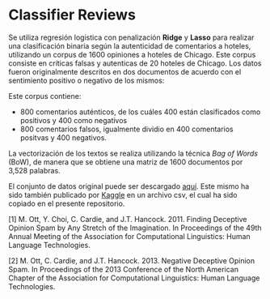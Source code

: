 # Classifier Reviews

Se utiliza regresión logistica con penalización **Ridge** y **Lasso** para realizar una clasificación binaria según la autenticidad de comentarios a hoteles, utilizando un corpus de 1600 opiniones a hoteles de Chicago. Este corpus consiste en críticas falsas y autenticas de 20 hoteles de Chicago. Los datos fueron originalmente descritos en dos documentos de acuerdo con el sentimiento positivo o negativo de los mismos:
 
 Este corpus contiene:
 
 - 800 comentarios auténticos, de los cuáles 400 están clasificados como positivos y 400 como negativos
 - 800 comentarios falsos, igualmente dividio en 400 comentarios positvas y 400 negativos.
 
La vectorización de los textos se realiza utilizando la técnica _Bag of Words_ (BoW), de manera que se obtiene una matriz de 1600 documentos por 3,528 palabras.
 
 El conjunto de datos original puede ser descargado [aquí](https://myleott.com/op-spam.html). Este mismo ha sido también publicado por [Kaggle](https://www.kaggle.com/datasets/rtatman/deceptive-opinion-spam-corpus) en un archivo csv, el cual ha sido copiado en el presente repositorio.
 
 
 [1] M. Ott, Y. Choi, C. Cardie, and J.T. Hancock. 2011. Finding Deceptive Opinion Spam by Any Stretch of the Imagination. In Proceedings of the 49th Annual Meeting of the Association for Computational Linguistics: Human Language Technologies.
 
 [2] M. Ott, C. Cardie, and J.T. Hancock. 2013. Negative Deceptive Opinion Spam. In Proceedings of the 2013 Conference of the North American Chapter of the Association for Computational Linguistics: Human Language Technologies.
